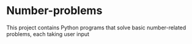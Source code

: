 # Number-problems
This project contains Python programs that solve basic number-related problems, each taking user input
